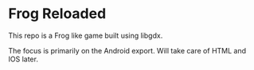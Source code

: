 Frog Reloaded
============

This repo is a Frog like game built using libgdx.

The focus is primarily on the Android export. Will take care of HTML and IOS later.


